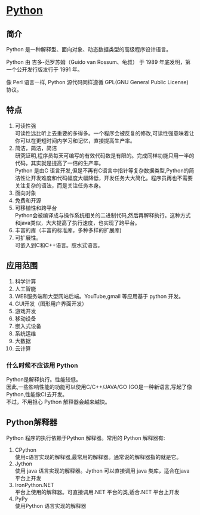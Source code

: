 # [Python](https://www.python.org/)

## 简介

Python 是一种解释型、面向对象、动态数据类型的高级程序设计语言。

Python 由 吉多-范罗苏姆（Guido van Rossum、龟叔） 于 1989 年底发明，第一个公开发行版发行于 1991 年。

像 Perl 语言一样, Python 源代码同样遵循 GPL(GNU General Public License) 协议。

## 特点

1. 可读性强  
可读性远比听上去重要的多得多。一个程序会被反复的修改,可读性强意味着让你可以在更短时间内学习和记忆，直接提高生产率。
2. 简洁，简洁，简洁  
研究证明,程序员每天可编写的有效代码数是有限的。完成同样功能只用一半的代码，其实就是提高了一倍的生产率。  
Python 是由C 语言开发,但是不再有C语言中指针等复杂数据类型,Python的简洁性让开发难度和代码幅度大幅降低，开发任务大大简化。程序员再也不需要关注复杂的语法，而是关注任务本身。
3. 面向对象
4. 免费和开源
5. 可移植性和跨平台  
Python会被编译成与操作系统相关的二进制代码,然后再解释执行。这种方式和java类似，大大提高了执行速度，也实现了跨平台。
6. 丰富的库（丰富的标准库，多种多样的扩展库)
7. 可扩展性。   
可嵌入到C和C++语言。胶水式语言。

## 应用范围

1. 科学计算
2. 人工智能
3. WEB服务端和大型网站后端。YouTube,gmail 等应用基于 python 开发。
4. GUI开发（图形用户界面开发）
5. 游戏开发
6. 移动设备
7. 嵌入式设备
8. 系统运维
9. 大数据
10. 云计算

### 什么时候不应该用 Python
Python是解释执行。性能较低。  
因此,一些影响性能的功能可以使用C/C++/JAVA/GO (GO是一种新语言,写起了像Python,性能像C)去开发。  
不过，不用担心 Python 解释器会越来越快。

## Python解释器
Python 程序的执行依赖于Python 解释器。常用的 Python 解释器有:
1. CPython  
使用c语言实现的解释器,最常用的解释器。通常说的解释器指的就是它。
2. Jython  
使用 java 语言实现的解释器。Jython 可以直接调用 java 类库，适合在java 平台上开发
3. IronPython.NET  
平台上使用的解释器。可直接调用.NET 平台的类,适合.NET 平台上开发  
4. PyPy  
使用Python 语言实现的解释器
